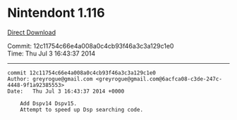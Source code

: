 # Nintendont 1.116
[Direct Download](./Nintendont.zip)

Commit: 12c11754c66e4a008a0c4cb93f46a3c3a129c1e0  
Time: Thu Jul 3 16:43:37 2014   

-----

```
commit 12c11754c66e4a008a0c4cb93f46a3c3a129c1e0
Author: greyrogue@gmail.com <greyrogue@gmail.com@6acfca08-c3de-247c-4448-9f1a92385553>
Date:   Thu Jul 3 16:43:37 2014 +0000

    Add Dspv14 Dspv15.
    Attempt to speed up Dsp searching code.
```
